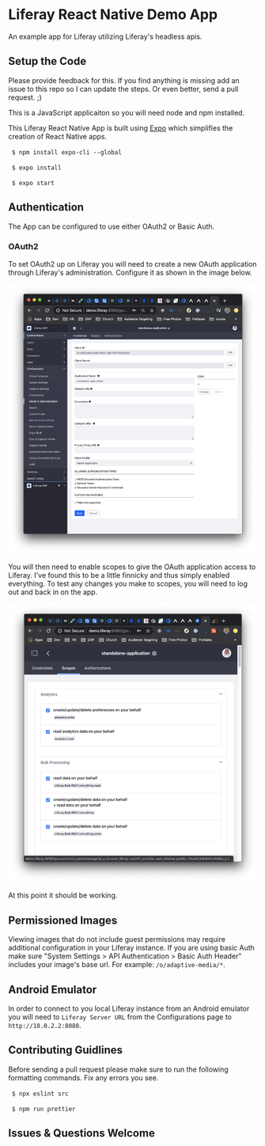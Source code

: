 # Liferay React Native Demo App

An example app for Liferay utilizing Liferay's headless apis.

## Setup the Code

Please provide feedback for this. If you find anything is missing add an issue to this repo so I can update the steps. Or even better, send a pull request. ;)

This is a JavaScript applicaiton so you will need node and npm installed.

This Liferay React Native App is built using [Expo](https://expo.io/) which simplifies the creation of React Native apps.

` $ npm install expo-cli --global`

` $ expo install`

` $ expo start`

## Authentication

The App can be configured to use either OAuth2 or Basic Auth.

### OAuth2

To set OAuth2 up on Liferay you will need to create a new OAuth application through Liferay's administration. Configure it as shown in the image below.

![Configuration](/dev-assets/OAuthConfiguration.png)

You will then need to enable scopes to give the OAuth application access to Liferay. I've found this to be a little finnicky and thus simply enabled everything. To test any changes you make to scopes, you will need to log out and back in on the app.

![Scopes](/dev-assets/OAuthScopes.png)

At this point it should be working.

## Permissioned Images

Viewing images that do not include guest permissions may require additional configuration in your Liferay instance. If you are using basic Auth make sure "System Settings > API Authentication > Basic Auth Header" includes your image's base url. For example: `/o/adaptive-media/*`.

## Android Emulator

In order to connect to you local Liferay instance from an Android emulator you will need to `Liferay Server URL` from the Configurations page to `http://10.0.2.2:8080`.

## Contributing Guidlines

Before sending a pull request please make sure to run the following formatting commands. Fix any errors you see.

` $ npx eslint src`

` $ npm run prettier`

## Issues & Questions Welcome
